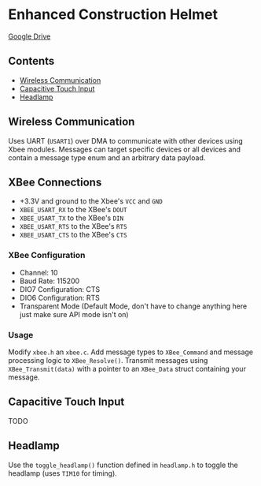 # Enhanced Construction Helmet

[Google Drive](https://drive.google.com/drive/folders/10Tn_0vgJD5vS_DCNFxtLP7ykrcBd-zxB?usp=share_link)

## Contents

- [Wireless Communication](#wireless-communication)
- [Capacitive Touch Input](#capacitive-touch-input)
- [Headlamp](#headlamp)

## Wireless Communication

Uses UART (`USART1`) over DMA to communicate with other devices using Xbee modules. Messages can target specific devices or all devices and contain a message type enum and an arbitrary data payload. 

## XBee Connections

- +3.3V and ground to the Xbee's `VCC` and `GND`
- `XBEE_USART_RX` to the XBee's `DOUT`
- `XBEE_USART_TX` to the XBee's `DIN`
- `XBEE_USART_RTS` to the XBee's `RTS`
- `XBEE_USART_CTS` to the XBee's `CTS`

### XBee Configuration

- Channel: 10
- Baud Rate: 115200
- DIO7 Configuration: CTS
- DIO6 Configuration: RTS
- Transparent Mode (Default Mode, don't have to change anything here just make sure API mode isn't on)

### Usage

Modify `xbee.h` an `xbee.c`. Add message types to `XBee_Command` and message processing logic to `XBee_Resolve()`. Transmit messages using `XBee_Transmit(data)` with a pointer to an `XBee_Data` struct containing your message.

## Capacitive Touch Input

TODO

## Headlamp

Use the `toggle_headlamp()` function defined in `headlamp.h` to toggle the headlamp (uses `TIM10` for timing).